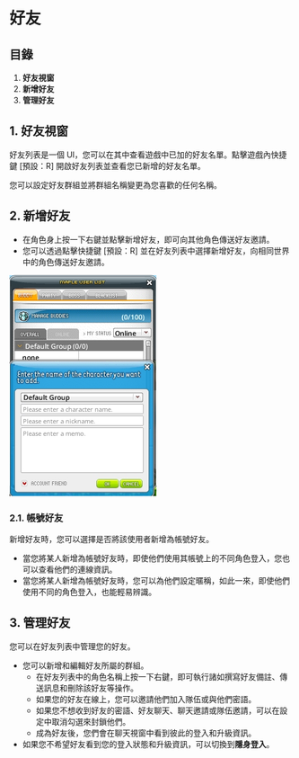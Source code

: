 # 好友
## 目錄
1.  **好友視窗**
2.  **新增好友**
3.  **管理好友**
## 1. 好友視窗

好友列表是一個 UI，您可以在其中查看遊戲中已加的好友名單。點擊遊戲內快捷鍵 \[預設：R\] 開啟好友列表並查看您已新增的好友名單。

您可以設定好友群組並將群組名稱變更為您喜歡的任何名稱。

## 2. 新增好友
*   在角色身上按一下右鍵並點擊新增好友，即可向其他角色傳送好友邀請。
*   您可以透過點擊快捷鍵 \[預設：R\] 並在好友列表中選擇新增好友，向相同世界中的角色傳送好友邀請。

![](images/msn-101/beginners-guide/friends-and-guild/image_1747236364709_248.png)

### 2.1. 帳號好友

新增好友時，您可以選擇是否將該使用者新增為帳號好友。

*   當您將某人新增為帳號好友時，即使他們使用其帳號上的不同角色登入，您也可以查看他們的連線資訊。
*   當您將某人新增為帳號好友時，您可以為他們設定暱稱，如此一來，即使他們使用不同的角色登入，也能輕易辨識。
## 3. 管理好友

您可以在好友列表中管理您的好友。

*   您可以新增和編輯好友所屬的群組。
    *   在好友列表中的角色名稱上按一下右鍵，即可執行諸如撰寫好友備註、傳送訊息和刪除該好友等操作。
    *   如果您的好友在線上，您可以邀請他們加入隊伍或與他們密語。
    *   如果您不想收到好友的密語、好友聊天、聊天邀請或隊伍邀請，可以在設定中取消勾選來封鎖他們。
    *   成為好友後，您們會在聊天視窗中看到彼此的登入和升級資訊。
*   如果您不希望好友看到您的登入狀態和升級資訊，可以切換到**隱身登入**。